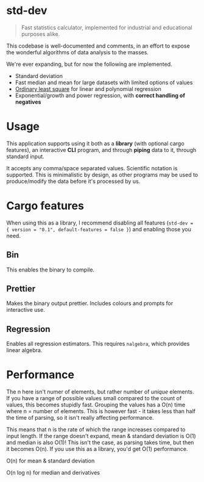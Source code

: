 # std-dev

> Fast statistics calculator, implemented for industrial and educational purposes alike.

This codebase is well-documented and comments, in an effort to expose the wonderful algorithms of data analysis to the masses.

We're ever expanding, but for now the following are implemented.

- Standard deviation
- Fast median and mean for large datasets with limited options of values
- [Ordinary least square](https://en.wikipedia.org/wiki/Ordinary_least_squares) for linear and polynomial regression
- Exponential/growth and power regression, with **correct handling of negatives**

# Usage

This application supports using it both as a **library** (with optional cargo features),
an interactive **CLI** program, and through **piping** data to it, through standard input.

It accepts any comma/space separated values. Scientific notation is supported.
This is minimalistic by design, as other programs may be used to produce/modify the data before it's processed by us.

# Cargo features

When using this as a library, I recommend disabling all features (`std-dev = { version = "0.1", default-features = false }`)
and enabling those you need.

## Bin

This enables the binary to compile.

## Prettier

Makes the binary output prettier. Includes colours and prompts for interactive use.

## Regression

Enables all regression estimators. This requires `nalgebra`, which provides linear algebra.

# Performance

The n here isn't numer of elements, but rather number of *unique* elements.
If you have a range of possible values small compared to the count of values, this becomes stupidly fast.
Grouping the values has a O(n) time where n = number of elements. This is however fast - it takes less than half the time of parsing, so it isn't really affecting performance.

This means that n is the rate of which the range increases compared to input length. If the range doesn't expand, mean & standard deviation is O(1) and median is also O(1)! This isn't the case, as parsing takes time, but then it becomes O(n). If you use this as a library, you'd get O(1) performance.

O(n) for mean & standard deviation

O(n log n) for median and derivatives
